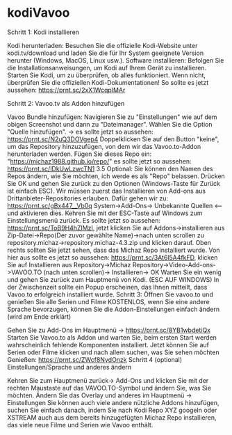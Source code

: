 # kodiVavoo
Schritt 1: Kodi installieren

Kodi herunterladen: Besuchen Sie die offizielle Kodi-Website unter kodi.tv/download und laden Sie die für Ihr System geeignete Version herunter (Windows, MacOS, Linux usw.).
Software installieren: Befolgen Sie die Installationsanweisungen, um Kodi auf Ihrem Gerät zu installieren.
Starten Sie Kodi, um zu überprüfen, ob alles funktioniert. Wenn nicht, überprüfen Sie die offiziellen Kodi-Dokumentationen!
So sollte es jetzt aussehen:
https://prnt.sc/2xX1WcqpIMAr

Schritt 2: Vavoo.tv als Addon hinzufügen

Vavoo Bundle hinzufügen: Navigieren Sie zu "Einstellungen" wie auf dem obigen Screenshot und dann zu "Dateimanager". Wählen Sie die Option "Quelle hinzufügen".
-> es sollte jetzt so aussehen:
https://prnt.sc/N2uQ3DOVgep4
Doppelklicken Sie auf den Button "keine", um das Repository hinzuzufügen, von dem wir das Vavoo.to-Addon herunterladen werden.
Fügen Sie dieses Repo ein: "https://michaz1988.github.io/repo/"
es sollte jetzt so aussehen: https://prnt.sc/lDkUwLzwcTN1
3.5 Optional: Sie können den Namen des Repos ändern, wie Sie möchten, ich werde es als "Repo" belassen.
Drücken Sie OK und gehen Sie zurück zu den Optionen (Windows-Taste für Zurück ist einfach ESC).
Wir müssen zuerst das Installieren von Add-ons aus Drittanbieter-Repositories erlauben. Dafür gehen wir zu: https://prnt.sc/gBx447__Vb0q System->Add-Ons-> Unbekannte Quellen <-- und aktivieren dies.
Kehren Sie mit der ESC-Taste auf Windows zum Einstellungsmenü zurück.
Es sollte jetzt so aussehen: https://prnt.sc/ToB9H4hZlMzI, jetzt klicken Sie auf Addons->installieren aus Zip-Datei->Repo(Der zuvor gewählte Name)->nach unten scrollen zu repository.michaz->repository.michaz-4.3.zip und klicken darauf.
Oben rechts sollten Sie jetzt sehen, dass das Michaz Repo installiert wurde.
Von hier aus sollte es jetzt so aussehen: https://prnt.sc/3At6l5A4fkFD, klicken Sie auf Installieren aus Repository->Michaz Repository->Video-Add-ons->VAVOO.TO (nach unten scrollen)-> Installieren-> OK
Warten Sie ein wenig und gehen Sie zurück zum Hauptmenü von Kodi. (ESC AUF WINDOWS)
In der Zwischenzeit sollte ein Popup erscheinen, das Ihnen mitteilt, dass Vavoo.to erfolgreich installiert wurde.
Schritt 3: Öffnen Sie vavoo.to und genießen Sie alle Serien und Filme KOSTENLOS, wenn Sie eine andere Sprache bevorzugen, können Sie die Addon-Einstellungen einfach ändern (wird am Ende erklärt)

Gehen Sie zu Add-Ons im Hauptmenü -> https://prnt.sc/8YB1wbdetiQx
Starten Sie Vavoo.to als Addon und warten Sie, beim ersten Start werden wahrscheinlich fehlende Komponenten installiert.
Jetzt können Sie auf Serien oder Filme klicken und nach allem suchen, was Sie sehen möchten
Genießen: https://prnt.sc/ZWcf8NydOnzk
Schritt 4 (optional) Einstellungen/Sprache und anderes ändern

Kehren Sie zum Hauptmenü zurück-> Add-Ons und klicken Sie mit der rechten Maustaste auf das VAVOO.TO-Symbol und ändern Sie, was Sie möchten.
Ändern Sie das Overlay und anderes im Hauptmenü -> Einstellungen
Sie können auch viele andere nützliche Addons hinzufügen, suchen Sie einfach danach, indem Sie nach Kodi Repo XYZ googeln oder XSTREAM auch aus dem bereits hinzugefügten Michaz Repo installieren, das viele neue Filme und Serien wie Vavoo enthält.
